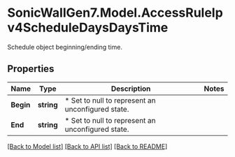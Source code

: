 # SonicWallGen7.Model.AccessRuleIpv4ScheduleDaysDaysTime
Schedule object beginning/ending time.

## Properties

Name | Type | Description | Notes
------------ | ------------- | ------------- | -------------
**Begin** | **string** |  * Set to null to represent an unconfigured state. | 
**End** | **string** |  * Set to null to represent an unconfigured state. | 

[[Back to Model list]](../README.md#documentation-for-models) [[Back to API list]](../README.md#documentation-for-api-endpoints) [[Back to README]](../README.md)


